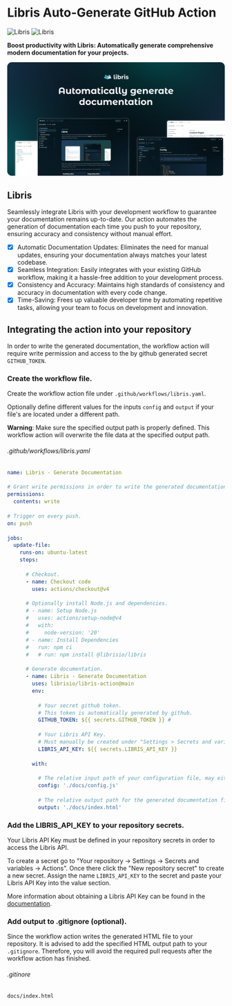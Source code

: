 # Libris Auto-Generate GitHub Action
<p>
    <img src="https://img.shields.io/badge/version-1.0.0-blue" alt="Libris">
    <img src="https://img.shields.io/badge/status-maintained-forestgreen" alt="Libris">
</p> 

**Boost productivity with Libris: Automatically generate comprehensive modern documentation for your projects.**

![Libris Docs Banner](https://raw.githubusercontent.com/librisio/.github/master/media/github/readme_banner_rounded.png)

## Libris
Seamlessly integrate Libris with your development workflow to guarantee your documentation remains up-to-date. Our action automates the generation of documentation each time you push to your repository, ensuring accuracy and consistency without manual effort.

* [x] Automatic Documentation Updates: Eliminates the need for manual updates, ensuring your documentation always matches your latest codebase.
* [x] Seamless Integration: Easily integrates with your existing GitHub workflow, making it a hassle-free addition to your development process.
* [x] Consistency and Accuracy: Maintains high standards of consistency and accuracy in documentation with every code change.
* [x] Time-Saving: Frees up valuable developer time by automating repetitive tasks, allowing your team to focus on development and innovation.

## Integrating the action into your repository
In order to write the generated documentation, the workflow action will require write permission and access to the by github generated secret `GITHUB_TOKEN`.

### Create the workflow file.
Create the workflow action file under `.github/workflows/libris.yaml`.

Optionally define different values for the inputs `config` and `output` if your file's are located under a different path.

**Warning**: Make sure the specified output path is properly defined. This workflow action will overwrite the file data at the specified output path.

###### .github/workflows/libris.yaml
```yaml
name: Libris - Generate Documentation

# Grant write permissions in order to write the generated documentation file to your repo.
permissions:
  contents: write

# Trigger on every push.
on: push

jobs:
  update-file:
    runs-on: ubuntu-latest
    steps:

      # Checkout.
      - name: Checkout code
        uses: actions/checkout@v4

      # Optionally install Node.js and dependencies.
      # - name: Setup Node.js
      #   uses: actions/setup-node@v4
      #   with:
      #     node-version: '20'
      # - name: Install Dependencies
      #   run: npm ci
      #   # run: npm install @librisio/libris
      
      # Generate documentation.
      - name: Libris - Generate Documentation
        uses: librisio/libris-action@main
        env:

          # Your secret github token.
          # This token is automatically generated by github.
          GITHUB_TOKEN: ${{ secrets.GITHUB_TOKEN }} # 

          # Your Libris API Key.
          # Must manually be created under "Settings > Secrets and variables > Actions > New repository secret".
          LIBRIS_API_KEY: ${{ secrets.LIBRIS_API_KEY }}

        with:

          # The relative input path of your configuration file, may either be a JSON or JavaScript file.
          config: './docs/config.js'

          # The relative output path for the generated documentation file.
          output: './docs/index.html'
```

### Add the LIBRIS_API_KEY to your repository secrets.
Your Libris API Key must be defined in your repository secrets in order to access the Libris API.

To create a secret go to "Your repository -> Settings -> Secrets and variables -> Actions". Once there click the "New repository secret" to create a new secret. Assign the name `LIBRIS_API_KEY` to the secret and paste your Libris API Key into the value section.

More information about obtaining a Libris API Key can be found in the [documentation](https://uselibris.io/docs?id=Authentication:API%20Key).

### Add output to .gitignore (optional).
Since the workflow action writes the generated HTML file to your repository. It is advised to add the specified HTML output path to your `.gitignore`. Therefore, you will avoid the required pull requests after the workflow action has finished.

###### .gitinore
```
docs/index.html
```